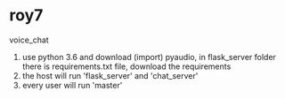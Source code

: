 # roy7
voice_chat
1. use python 3.6 and download (import) pyaudio, in flask_server folder there is requirements.txt file, download the requirements
2. the host will run 'flask_server' and 'chat_server'
3. every user will run 'master'
